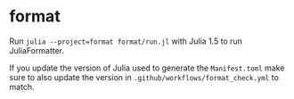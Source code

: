 # format

Run `julia --project=format format/run.jl` with Julia 1.5 to run JuliaFormatter.

If you update the version of Julia used to generate the `Manifest.toml` make sure to also
update the version in `.github/workflows/format_check.yml` to match.
